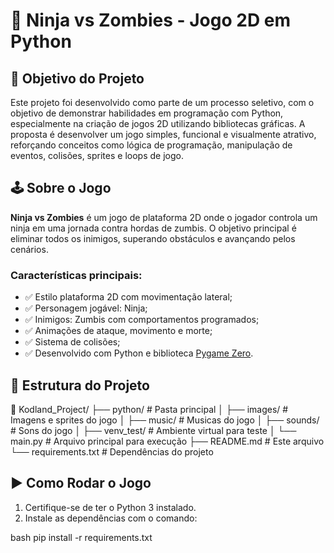 # 🥷 Ninja vs Zombies - Jogo 2D em Python

## 🎯 Objetivo do Projeto

Este projeto foi desenvolvido como parte de um processo seletivo, com o objetivo de demonstrar habilidades em programação com Python, especialmente na criação de jogos 2D utilizando bibliotecas gráficas. A proposta é desenvolver um jogo simples, funcional e visualmente atrativo, reforçando conceitos como lógica de programação, manipulação de eventos, colisões, sprites e loops de jogo.

## 🕹️ Sobre o Jogo

**Ninja vs Zombies** é um jogo de plataforma 2D onde o jogador controla um ninja em uma jornada contra hordas de zumbis. O objetivo principal é eliminar todos os inimigos, superando obstáculos e avançando pelos cenários.

### Características principais:
- ✅ Estilo plataforma 2D com movimentação lateral;
- ✅ Personagem jogável: Ninja;
- ✅ Inimigos: Zumbis com comportamentos programados;
- ✅ Animações de ataque, movimento e morte;
- ✅ Sistema de colisões;
- ✅ Desenvolvido com Python e biblioteca [Pygame Zero](https://pygame-zero.readthedocs.io/en/stable/index.html).

## 📁 Estrutura do Projeto

📂 Kodland_Project/
├── python/ # Pasta principal
│ ├── images/ # Imagens e sprites do jogo
│ ├── music/ # Musicas do jogo
│ ├── sounds/ # Sons do jogo
│ ├── venv_test/ # Ambiente virtual para teste
│ └── main.py # Arquivo principal para execução
├── README.md # Este arquivo
└── requirements.txt # Dependências do projeto


## ▶️ Como Rodar o Jogo

1. Certifique-se de ter o Python 3 instalado.
2. Instale as dependências com o comando:

bash
pip install -r requirements.txt